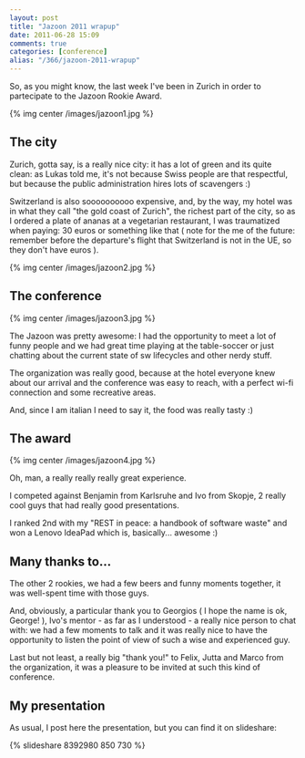 ```yaml
---
layout: post
title: "Jazoon 2011 wrapup"
date: 2011-06-28 15:09
comments: true
categories: [conference]
alias: "/366/jazoon-2011-wrapup"
---
```


So, as you might know, the last week I've been in Zurich in order to partecipate to the Jazoon Rookie Award.
<!-- more -->

{% img center /images/jazoon1.jpg %}

## The city

Zurich, gotta say, is a really nice city: it has a lot of green and its quite clean: as Lukas told me, it's not because Swiss people are that respectful, but because the public administration hires lots of scavengers :)

Switzerland is also soooooooooo expensive, and, by the way, my hotel was in what they call "the gold coast of Zurich", the richest part of the city, so as I ordered a plate of ananas at a vegetarian restaurant, I was traumatized when paying: 30 euros or something like that ( note for the me of the future: remember before the departure's flight that Switzerland is not in the UE, so they don't have euros ).

{% img center /images/jazoon2.jpg %}

## The conference

{% img center /images/jazoon3.jpg %}

The Jazoon was pretty awesome: I had the opportunity to meet a lot of funny people and we had great time playing at the table-soccer or just chatting about the current state of sw lifecycles and other nerdy stuff.

The organization was really good, because at the hotel everyone knew about our arrival and the conference was easy to reach, with a perfect wi-fi connection and some recreative areas.

And, since I am italian I need to say it, the food was really tasty :)

## The award

{% img center /images/jazoon4.jpg %}

Oh, man, a really really really great experience.

I competed against Benjamin from Karlsruhe and Ivo from Skopje, 2 really cool guys that had really good presentations.

I ranked 2nd with my "REST in peace: a handbook of software waste" and won a Lenovo IdeaPad which is, basically... awesome :)

## Many thanks to...

The other 2 rookies, we had a few beers and funny moments together, it was well-spent time with those guys.

And, obviously, a particular thank you to Georgios ( I hope the name is ok, George! ), Ivo's mentor - as far as I understood - a really nice person to chat with: we had a few moments to talk and it was really nice to have the opportunity to listen the point of view of such a wise and experienced guy.

Last but not least, a really big "thank you!" to Felix, Jutta and Marco from the organization, it was a pleasure to be invited at such this kind of conference.

## My presentation

As usual, I post here the presentation, but you can find it on slideshare:

{% slideshare 8392980 850 730 %}
